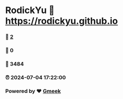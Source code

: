 # RodickYu :link: https://rodickyu.github.io 
### :page_facing_up: [2](https://rodickyu.github.io/tag.html) 
### :speech_balloon: 0 
### :hibiscus: 3484 
### :alarm_clock: 2024-07-04 17:22:00 
### Powered by :heart: [Gmeek](https://github.com/Meekdai/Gmeek)
